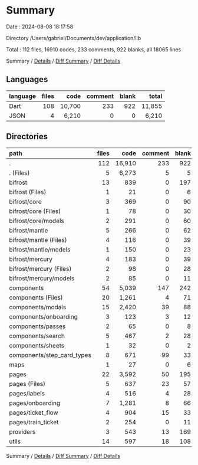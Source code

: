 # Summary

Date : 2024-08-08 18:17:58

Directory /Users/gabriel/Documents/dev/application/lib

Total : 112 files,  16910 codes, 233 comments, 922 blanks, all 18065 lines

Summary / [Details](details.md) / [Diff Summary](diff.md) / [Diff Details](diff-details.md)

## Languages
| language | files | code | comment | blank | total |
| :--- | ---: | ---: | ---: | ---: | ---: |
| Dart | 108 | 10,700 | 233 | 922 | 11,855 |
| JSON | 4 | 6,210 | 0 | 0 | 6,210 |

## Directories
| path | files | code | comment | blank | total |
| :--- | ---: | ---: | ---: | ---: | ---: |
| . | 112 | 16,910 | 233 | 922 | 18,065 |
| . (Files) | 5 | 6,273 | 5 | 5 | 6,283 |
| bifrost | 13 | 839 | 0 | 197 | 1,036 |
| bifrost (Files) | 1 | 21 | 0 | 6 | 27 |
| bifrost/core | 3 | 369 | 0 | 90 | 459 |
| bifrost/core (Files) | 1 | 78 | 0 | 30 | 108 |
| bifrost/core/models | 2 | 291 | 0 | 60 | 351 |
| bifrost/mantle | 5 | 266 | 0 | 62 | 328 |
| bifrost/mantle (Files) | 4 | 116 | 0 | 39 | 155 |
| bifrost/mantle/models | 1 | 150 | 0 | 23 | 173 |
| bifrost/mercury | 4 | 183 | 0 | 39 | 222 |
| bifrost/mercury (Files) | 2 | 98 | 0 | 28 | 126 |
| bifrost/mercury/models | 2 | 85 | 0 | 11 | 96 |
| components | 54 | 5,039 | 147 | 242 | 5,428 |
| components (Files) | 20 | 1,261 | 4 | 71 | 1,336 |
| components/modals | 15 | 2,420 | 39 | 88 | 2,547 |
| components/onboarding | 3 | 123 | 3 | 12 | 138 |
| components/passes | 2 | 65 | 0 | 8 | 73 |
| components/search | 5 | 467 | 2 | 28 | 497 |
| components/sheets | 1 | 32 | 0 | 2 | 34 |
| components/step_card_types | 8 | 671 | 99 | 33 | 803 |
| maps | 1 | 27 | 0 | 6 | 33 |
| pages | 22 | 3,592 | 50 | 195 | 3,837 |
| pages (Files) | 5 | 637 | 23 | 57 | 717 |
| pages/labels | 4 | 516 | 4 | 28 | 548 |
| pages/onboarding | 7 | 1,281 | 8 | 66 | 1,355 |
| pages/ticket_flow | 4 | 904 | 15 | 33 | 952 |
| pages/train_ticket | 2 | 254 | 0 | 11 | 265 |
| providers | 3 | 543 | 13 | 169 | 725 |
| utils | 14 | 597 | 18 | 108 | 723 |

Summary / [Details](details.md) / [Diff Summary](diff.md) / [Diff Details](diff-details.md)